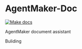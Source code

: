 # AgentMaker-Doc
[![Make docs](https://github.com/AgentMaker/AgentMaker-Doc/actions/workflows/make_docs.yml/badge.svg)](https://github.com/AgentMaker/AgentMaker-Doc/actions/workflows/make_docs.yml)  

AgentMaker document assistant

Buliding
